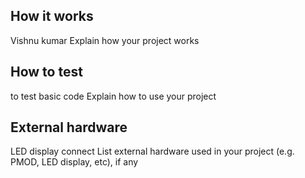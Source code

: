 <!---

This file is used to generate your project datasheet. Please fill in the information below and delete any unused
sections.

You can also include images in this folder and reference them in the markdown. Each image must be less than
512 kb in size, and the combined size of all images must be less than 1 MB.
-->

## How it works
Vishnu kumar
Explain how your project works

## How to test
to test basic code
Explain how to use your project

## External hardware
LED display connect
List external hardware used in your project (e.g. PMOD, LED display, etc), if any
